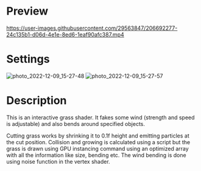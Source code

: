 # Preview

https://user-images.githubusercontent.com/29563847/206692277-24c135b1-d06d-4e1e-8ed6-1eaf90afc387.mp4

# Settings 
![photo_2022-12-09_15-27-48](https://user-images.githubusercontent.com/29563847/206692706-76605621-1118-4b7a-a1d9-9cd73ce214bb.jpg)
![photo_2022-12-09_15-27-57](https://user-images.githubusercontent.com/29563847/206692648-3eeeec76-3301-47ad-ad1c-2cf8c81a0c80.jpg)


# Description
This is an interactive grass shader. It fakes some wind (strength and speed is adjustable) and also bends around specified objects.

Cutting grass works by shrinking it to 0.1f height and emitting particles at the cut position. Collision and growing is calculated using a script but the grass is drawn using GPU instancing command using an optimized array with all the information like size, bending etc. The wind bending is done using noise function in the vertex shader.




